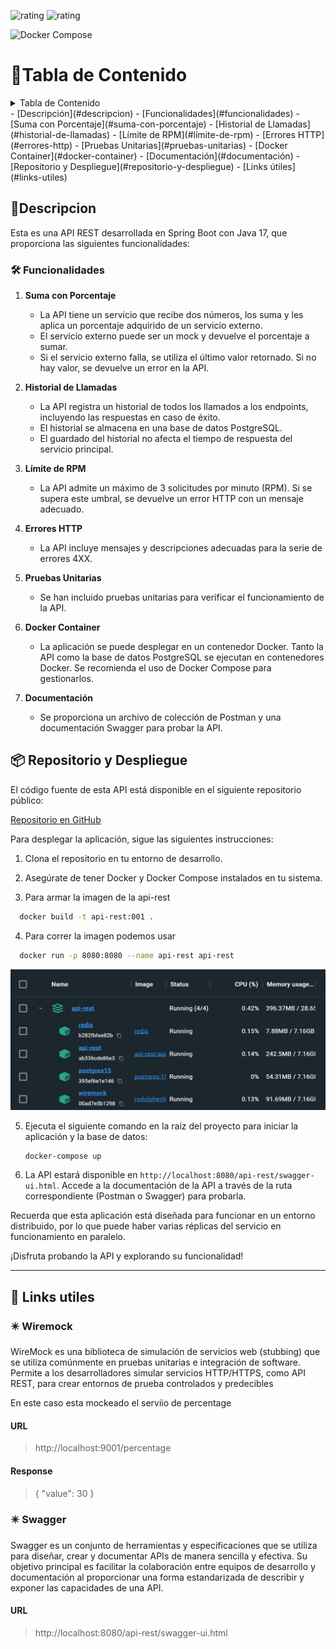 ![rating](https://img.shields.io/badge/Java-17-orange?style=flat-square) ![rating](https://img.shields.io/badge/Spring%20Boot-3.1.5-brighred?style=flat-square)

![Docker Compose](/docs/img/spring-challenger.gif)

<!-- <img src="./docs/img/spring-challenger.gif" width="300" height="100"> -->


# 🚩Tabla de Contenido

<details>
<summary>Tabla de Contenido</summary>

- [📒 Descripción](#descripcion)
    - [🛠️ Funcionalidades](#funcionalidades) 
        - [Suma con Porcentaje](#suma-con-porcentaje)
        - [Historial de Llamadas](#historial-de-llamadas)
        - [Límite de RPM](#limite-de-rpm)
        - [Errores HTTP](#errores-http)
        - [Pruebas Unitarias](#pruebas-unitarias)
        - [Docker Container](#docker-container)
        - [Documentación](#documentacion)
- [📦 Repositorio y Despliegue](#repositorio-y-despliegue)
- [🔗 Links Útiles](#links-utiles)
    - [✴️ Wiremock](#wiremock)
        - [URL](#url-wiremock)
        - [Response](#response-wiremock)
    - [✴️ Swagger](#swagger)
        - [URL](#url-swagger)
</details>
- [Descripción](#descripcion)
- [Funcionalidades](#funcionalidades)
    - [Suma con Porcentaje](#suma-con-porcentaje)
    - [Historial de Llamadas](#historial-de-llamadas)
    - [Límite de RPM](#límite-de-rpm)
    - [Errores HTTP](#errores-http)
    - [Pruebas Unitarias](#pruebas-unitarias)
    - [Docker Container](#docker-container)
    - [Documentación](#documentación)
- [Repositorio y Despliegue](#repositorio-y-despliegue)
- [Links útiles](#links-utiles)

## 📒Descripcion 


Esta es una API REST desarrollada en Spring Boot con Java 17, que proporciona las siguientes funcionalidades:

[//]: # (Funcionalidades)
### 🛠️ Funcionalidades

1. **Suma con Porcentaje**
    - La API tiene un servicio que recibe dos números, los suma y les aplica un porcentaje adquirido de un servicio externo.
    - El servicio externo puede ser un mock y devuelve el porcentaje a sumar.
    - Si el servicio externo falla, se utiliza el último valor retornado. Si no hay valor, se devuelve un error en la API.

2. **Historial de Llamadas**
    - La API registra un historial de todos los llamados a los endpoints, incluyendo las respuestas en caso de éxito.
    - El historial se almacena en una base de datos PostgreSQL.
    - El guardado del historial no afecta el tiempo de respuesta del servicio principal.

3. **Límite de RPM**
    - La API admite un máximo de 3 solicitudes por minuto (RPM). Si se supera este umbral, se devuelve un error HTTP con un mensaje adecuado.

4. **Errores HTTP**
    - La API incluye mensajes y descripciones adecuadas para la serie de errores 4XX.

5. **Pruebas Unitarias**
    - Se han incluido pruebas unitarias para verificar el funcionamiento de la API.

6. **Docker Container**
    - La aplicación se puede desplegar en un contenedor Docker. Tanto la API como la base de datos PostgreSQL se ejecutan en contenedores Docker. Se recomienda el uso de Docker Compose para gestionarlos.

7. **Documentación**
    - Se proporciona un archivo de colección de Postman y una documentación Swagger para probar la API.

[//]: # (repositorio-y-despliegue)
## 📦 Repositorio y Despliegue

El código fuente de esta API está disponible en el siguiente repositorio público:


[Repositorio en GitHub](https://github.com/MaximilianoRodrigoSoria/api-rest)

Para desplegar la aplicación, sigue las siguientes instrucciones:

1. Clona el repositorio en tu entorno de desarrollo.

2. Asegúrate de tener Docker y Docker Compose instalados en tu sistema.

3. Para armar la imagen de la api-rest

 ```bash
   docker build -t api-rest:001 .
   ```
4. Para correr la imagen podemos usar

 ```bash
   docker run -p 8080:8080 --name api-rest api-rest

   ```
![Docker Compose](/docs/img/docker-compose.png)


5. Ejecuta el siguiente comando en la raíz del proyecto para iniciar la aplicación y la base de datos:

   ```bash
   docker-compose up
   ```

4. La API estará disponible en `http://localhost:8080/api-rest/swagger-ui.html`. Accede a la documentación de la API a través de la ruta correspondiente (Postman o Swagger) para probarla.

Recuerda que esta aplicación está diseñada para funcionar en un entorno distribuido, por lo que puede haber varias réplicas del servicio en funcionamiento en paralelo.

¡Disfruta probando la API y explorando su funcionalidad!

---
<a name="links-utiles"></a>
## 🔗 Links utiles

### ✴️ Wiremock

WireMock es una biblioteca de simulación de servicios web (stubbing) que se utiliza comúnmente en pruebas unitarias e integración de software. Permite a los desarrolladores simular servicios HTTP/HTTPS, como API REST, para crear entornos de prueba controlados y predecibles

En este caso esta mockeado el serviio de percentage

#### URL

> http://localhost:9001/percentage

#### Response

> { "value": 30 }

### ✴️ Swagger


Swagger es un conjunto de herramientas y especificaciones que se utiliza para diseñar, crear y documentar APIs de manera sencilla y efectiva. Su objetivo principal es facilitar la colaboración entre equipos de desarrollo y documentación al proporcionar una forma estandarizada de describir y exponer las capacidades de una API.

#### URL

> http://localhost:8080/api-rest/swagger-ui.html
